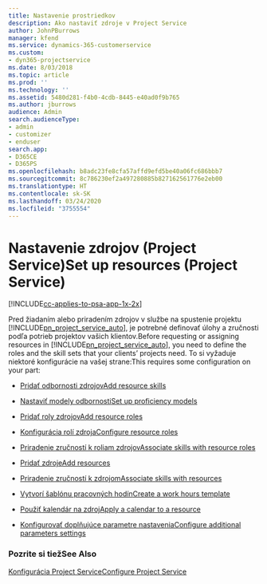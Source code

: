 ```yaml
---
title: Nastavenie prostriedkov
description: Ako nastaviť zdroje v Project Service
author: JohnPBurrows
manager: kfend
ms.service: dynamics-365-customerservice
ms.custom:
- dyn365-projectservice
ms.date: 8/03/2018
ms.topic: article
ms.prod: ''
ms.technology: ''
ms.assetid: 5480d281-f4b0-4cdb-8445-e40ad0f9b765
ms.author: jburrows
audience: Admin
search.audienceType:
- admin
- customizer
- enduser
search.app:
- D365CE
- D365PS
ms.openlocfilehash: b8adc23fe8cfa57affd9efd5be40a06fc686bbb7
ms.sourcegitcommit: 8c786230ef2a497280885b827162561776e2eb00
ms.translationtype: HT
ms.contentlocale: sk-SK
ms.lasthandoff: 03/24/2020
ms.locfileid: "3755554"
---
```

# <a name="set-up-resources-project-service"></a><span data-ttu-id="44013-103">Nastavenie zdrojov (Project Service)</span><span class="sxs-lookup"><span data-stu-id="44013-103">Set up resources (Project Service)</span></span>

[!INCLUDE[cc-applies-to-psa-app-1x-2x](../includes/cc-applies-to-psa-app-1x-2x.md)]

<span data-ttu-id="44013-104">Pred žiadaním alebo priradením zdrojov v službe na spustenie projektu [!INCLUDE[pn_project_service_auto](../includes/pn-project-service-auto.md)], je potrebné definovať úlohy a zručnosti podľa potrieb projektov vašich klientov.</span><span class="sxs-lookup"><span data-stu-id="44013-104">Before requesting or assigning resources in [!INCLUDE[pn_project_service_auto](../includes/pn-project-service-auto.md)], you need to define the roles and the skill sets that your clients’ projects need.</span></span> <span data-ttu-id="44013-105">To si vyžaduje niektoré konfigurácie na vašej strane:</span><span class="sxs-lookup"><span data-stu-id="44013-105">This requires some configuration on your part:</span></span>  
  
-   [<span data-ttu-id="44013-106">Pridať odbornosti zdrojov</span><span class="sxs-lookup"><span data-stu-id="44013-106">Add resource skills</span></span>](../project-service/add-resource-skills.md)  
  
-   [<span data-ttu-id="44013-107">Nastaviť modely odbornosti</span><span class="sxs-lookup"><span data-stu-id="44013-107">Set up proficiency models</span></span>](../project-service/set-up-proficiency-models.md)  
  
-   [<span data-ttu-id="44013-108">Pridať roly zdrojov</span><span class="sxs-lookup"><span data-stu-id="44013-108">Add resource roles</span></span>](../project-service/add-resource-roles.md)  
  
-   [<span data-ttu-id="44013-109">Konfigurácia rolí zdroja</span><span class="sxs-lookup"><span data-stu-id="44013-109">Configure resource roles</span></span>](../project-service/configure-resource-roles.md)  
  
-   [<span data-ttu-id="44013-110">Priradenie zručností k roliam zdrojov</span><span class="sxs-lookup"><span data-stu-id="44013-110">Associate skills with resource roles</span></span>](../project-service/associate-skills-with-resource-roles.md)  
  
-   [<span data-ttu-id="44013-111">Pridať zdroje</span><span class="sxs-lookup"><span data-stu-id="44013-111">Add resources</span></span>](../project-service/add-resources.md)  
  
-   [<span data-ttu-id="44013-112">Priradenie zručností k zdrojom</span><span class="sxs-lookup"><span data-stu-id="44013-112">Associate skills with resources</span></span>](../project-service/associate-skills-with-resources.md)  
  
-   [<span data-ttu-id="44013-113">Vytvorí šablónu pracovných hodín</span><span class="sxs-lookup"><span data-stu-id="44013-113">Create a work hours template</span></span>](../project-service/create-work-hours-template.md)  
  
-   [<span data-ttu-id="44013-114">Použiť kalendár na zdroj</span><span class="sxs-lookup"><span data-stu-id="44013-114">Apply a calendar to a resource</span></span>](../project-service/apply-calendar-resource.md)  
  
-   [<span data-ttu-id="44013-115">Konfigurovať doplňujúce parametre nastavenia</span><span class="sxs-lookup"><span data-stu-id="44013-115">Configure additional parameters settings</span></span>](../project-service/configure-additional-parameters-settings.md)  
  
### <a name="see-also"></a><span data-ttu-id="44013-116">Pozrite si tiež</span><span class="sxs-lookup"><span data-stu-id="44013-116">See Also</span></span>  
 [<span data-ttu-id="44013-117">Konfigurácia Project Service</span><span class="sxs-lookup"><span data-stu-id="44013-117">Configure Project Service</span></span>](../project-service/configure.md)
